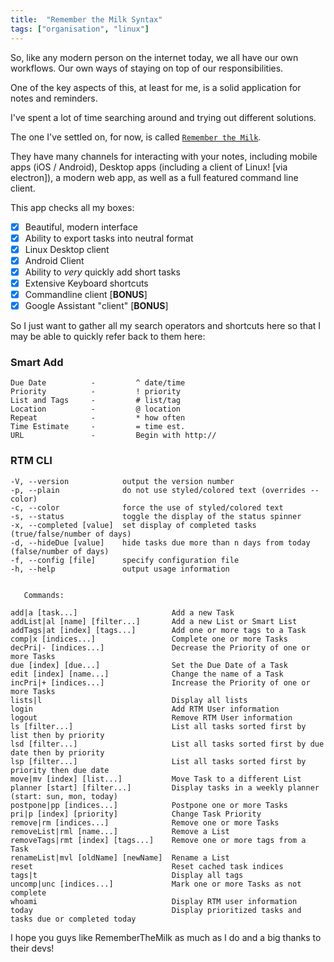 ```yaml
---
title:  "Remember the Milk Syntax"
tags: ["organisation", "linux"]
---
```


So, like any modern person on the internet today, we all have our own workflows. Our own ways of staying on top of our responsibilities. 

One of the key aspects of this, at least for me, is a solid application for notes and reminders. 

I've spent a lot of time searching around and trying out different solutions. 

The one I've settled on, for now, is called [`Remember the Milk`](https://rememberthemilk.com). 

They have many channels for interacting with your notes, including mobile apps (iOS / Android), Desktop apps (including a client of Linux! [via electron]), a modern web app, as well as a full featured command line client. 

This app checks all my boxes:

- [x] Beautiful, modern interface
- [x] Ability to export tasks into neutral format
- [x] Linux Desktop client
- [x] Android Client
- [x] Ability to _very_ quickly add short tasks
- [x] Extensive Keyboard shortcuts
- [x] Commandline client [**BONUS**]
- [x] Google Assistant "client" [**BONUS**] 

So I just want to gather all my search operators and shortcuts here so that I may be able to quickly refer back to them here:

### Smart Add  

```
Due Date          -         ^ date/time  
Priority          -         ! priority  
List and Tags     -         # list/tag  
Location          -         @ location  
Repeat            -         * how often 
Time Estimate     -         = time est.  
URL               -         Begin with http://
```
<!--more-->
### RTM CLI

```
-V, --version            output the version number
-p, --plain              do not use styled/colored text (overrides --color)
-c, --color              force the use of styled/colored text
-s, --status             toggle the display of the status spinner
-x, --completed [value]  set display of completed tasks (true/false/number of days)
-d, --hideDue [value]    hide tasks due more than n days from today (false/number of days)
-f, --config [file]      specify configuration file
-h, --help               output usage information
    
    
   Commands:
    
add|a [task...]                     Add a new Task
addList|al [name] [filter...]       Add a new List or Smart List
addTags|at [index] [tags...]        Add one or more tags to a Task
comp|x [indices...]                 Complete one or more Tasks
decPri|- [indices...]               Decrease the Priority of one or more Tasks
due [index] [due...]                Set the Due Date of a Task
edit [index] [name...]              Change the name of a Task
incPri|+ [indices...]               Increase the Priority of one or more Tasks
lists|l                             Display all lists
login                               Add RTM User information
logout                              Remove RTM User information
ls [filter...]                      List all tasks sorted first by list then by priority
lsd [filter...]                     List all tasks sorted first by due date then by priority
lsp [filter...]                     List all tasks sorted first by priority then due date
move|mv [index] [list...]           Move Task to a different List
planner [start] [filter...]         Display tasks in a weekly planner (start: sun, mon, today)
postpone|pp [indices...]            Postpone one or more Tasks
pri|p [index] [priority]            Change Task Priority
remove|rm [indices...]              Remove one or more Tasks
removeList|rml [name...]            Remove a List
removeTags|rmt [index] [tags...]    Remove one or more tags from a Task
renameList|mvl [oldName] [newName]  Rename a List
reset                               Reset cached task indices
tags|t                              Display all tags
uncomp|unc [indices...]             Mark one or more Tasks as not complete
whoami                              Display RTM user information
today                               Display prioritized tasks and tasks due or completed today
```

I hope you guys like RememberTheMilk as much as I do and a big thanks to their devs!

